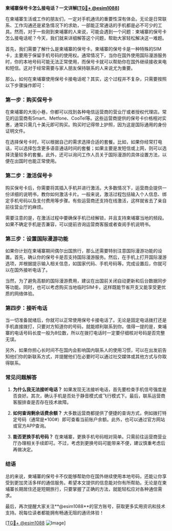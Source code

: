 **柬埔寨保号卡怎么接电话？一文详解[[TG💪+ @esim1088](https://t.me/s/esim1088)]**

在柬埔寨生活或工作的朋友们，一定对手机通讯的重要性深有体会。无论是日常联系、工作沟通还是紧急情况下的求助，一部能正常通话的手机都是必不可少的工具。然而，对于一些刚到柬埔寨的人来说，可能会遇到一个问题：柬埔寨的保号卡怎么接电话呢？今天，我们就来详细解答这个问题，帮助大家轻松解决这一难题。

首先，我们需要了解什么是柬埔寨的保号卡。柬埔寨的保号卡是一种特殊的SIM卡，主要用于保留手机号码的使用权。通常情况下，当你在国外使用国际漫游服务时，你的本地号码可能无法正常使用，而保号卡就可以帮助你在国外继续接收来电和短信。这对于经常需要与家人朋友保持联系的人来说尤为重要。

那么，如何在柬埔寨使用保号卡接电话呢？其实，这个过程并不复杂，只需要按照以下步骤操作即可：

### **第一步：购买保号卡**
在柬埔寨的大街小巷，你都可以找到各种电信运营商的营业厅或者授权代理店。常见的运营商有Smart、Metfone、CooTel等。这些运营商提供的保号卡价格相对实惠，通常只需几十美元即可购买。购买时记得带上护照，因为这是国际通用的身份证明文件。

在选择保号卡时，可以根据自己的需求选择合适的套餐。比如，如果你经常打电话，可以选择包含更多语音通话时间的套餐；如果主要是发短信或上网，则可以选择流量较多的套餐。此外，还可以询问工作人员关于国际漫游的具体设置方法，以便在出国时也能正常使用。

### **第二步：激活保号卡**
购买保号卡后，你需要将其插入手机并进行激活。大多数情况下，运营商会提供一份详细的说明书，教你如何激活卡片。一般来说，激活过程包括输入个人信息、绑定手机号码以及支付费用等步骤。有些运营商还支持在线激活，这样就省去了亲自前往营业厅的麻烦。

需要注意的是，在激活过程中要确保手机已经解锁，并且支持柬埔寨当地的频段。如果不确定手机是否兼容，可以提前咨询运营商客服或者查阅手机说明书。

### **第三步：设置国际漫游功能**
如果你计划在柬埔寨期间偶尔出国旅行，那么还需要特别注意国际漫游功能的设置。首先，确认你的保号卡是否支持国际漫游服务。然后，在手机上打开国际漫游选项，并根据提示输入相关信息，如国家代码、手机号码等。完成设置后，你就可以在国外接听电话了。

当然，为了避免高额的国际漫游费用，建议在出国前关闭自动更新和后台数据同步等功能。同时，也可以考虑购买当地临时SIM卡，这样既能节省开支又能享受更优质的网络体验。

### **第四步：接听电话**
当一切准备就绪后，你就可以正常使用保号卡接电话了。无论是固定电话拨打还是手机直接拨打，只要对方知道你的号码，就能顺利联系到你。值得一提的是，柬埔寨的电话号码长度一般为8位数，所以在拨打电话时一定要仔细核对号码是否完整无误。

另外，如果你担心长时间不在国内会影响国内联系人的使用习惯，可以在出发前告知他们你的新联系方式，并提醒他们在必要时可以通过社交媒体或其他方式与你取得联系。

### **常见问题解答**

1. **为什么我无法接听电话？**
   如果发现无法接听电话，首先要检查手机信号强度是否良好。其次，确认手机是否处于静音模式或飞行模式下。最后，联系运营商客服排查是否存在技术故障。

2. **如何查询剩余话费余额？**
   大多数运营商都提供了便捷的查询方式，例如拨打特定号码（通常是*100#）即可查看当前账户余额。此外，也可以通过官方网站或官方APP查询。

3. **能否更换手机号码？**
   在柬埔寨，更换手机号码相对简单。只需前往运营商营业厅办理相关手续即可。不过，考虑到更换号码可能带来不便，建议慎重考虑后再做决定。

### **结语**

总的来说，柬埔寨的保号卡不仅能够帮助你在国外继续使用本地号码，还能让你享受到更加灵活多样的通信服务。希望本文提供的信息能对你有所帮助。无论是在柬埔寨长期居住还是短期旅行，只要掌握了正确的方法，就能轻松应对各种通信需求。

最后，再次提醒大家关注**@esim1088**的官方账号，获取更多实用资讯和技术支持。祝每位读者都能拥有畅通无阻的通讯体验！

[[TG💪+ @esim1088](https://t.me/s/esim1088) ![Image](https://i.postimg.cc/4NQfJmqS/Snipaste-2025-05-13-00-14-12.png)]